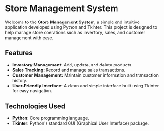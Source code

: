 # Store Management System

Welcome to the **Store Management System**, a simple and intuitive application developed using Python and Tkinter. This project is designed to help manage store operations such as inventory, sales, and customer management with ease.

## Features

- **Inventory Management:** Add, update, and delete products.
- **Sales Tracking:** Record and manage sales transactions.
- **Customer Management:** Maintain customer information and transaction history.
- **User-Friendly Interface:** A clean and simple interface built using Tkinter for easy navigation.

## Technologies Used

- **Python**: Core programming language.
- **Tkinter**: Python's standard GUI (Graphical User Interface) package.
